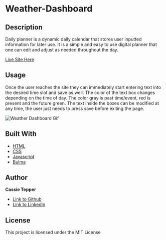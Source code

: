 # Weather-Dashboard

## Description 

Daily planner is a dynamic daily calendar that stores user inputted information for later use. It is a simple and easy to use digital planner that one can edit and adjust as needed throughout the day. 

[Live Site Here](https://ctep09.github.io/weather-dashboard/)

## Usage 

Once the user reaches the site they can immediately start entering text into the desired time slot and save as well. The color of the text box changes depending on the time of day. The color gray is past time/event, red is present and the future green. The text inside the boxes can be modified at any time, the user just needs to press save before exiting the page. 


![Weather Dashboard Gif]()

## Built With

* [HTML](https://developer.mozilla.org/en-US/docs/Web/HTML)
* [CSS](https://developer.mozilla.org/en-US/docs/Web/CSS)
* [Javascript](https://developer.mozilla.org/en-US/docs/Web/JavaScript)
* [Bulma](https://bulma.io/documentation/)


## Author

**Cassie Tepper** 

- [Link to Github](https://github.com/CTep09)
- [Link to LinkedIn](https://www.linkedin.com/in/cassie-tepper/)

## License

This project is licensed under the MIT License 